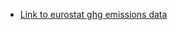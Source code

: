 

- [Link to eurostat ghg emissions data](https://ec.europa.eu/eurostat/web/climate-change/data/database?p_p_id=NavTreeportletprod_WAR_NavTreeportletprod_INSTANCE_8FcpVYy0UDSC&p_p_lifecycle=0&p_p_state=normal&p_p_mode=view)
